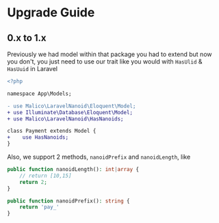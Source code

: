 # Upgrade Guide

## 0.x to 1.x

Previously we had model within that package you had to extend but now you don't, you just need to use our trait like you would with `HasUlid` & `HasUuid` in Laravel

```diff
<?php

namespace App\Models;

- use Malico\LaravelNanoid\Eloquent\Model;
+ use Illuminate\Database\Eloquent\Model;
+ use Malico\LaravelNanoid\HasNanoids;

class Payment extends Model {
+    use HasNanoids;
}
```

Also, we support 2 methods, `nanoidPrefix` and `nanoidLength`, like

```php
public function nanoidLength(): int|array {
    // return [10,15]
    return 2;
}

public function nanoidPrefix(): string {
    return 'pay_'
}
```
